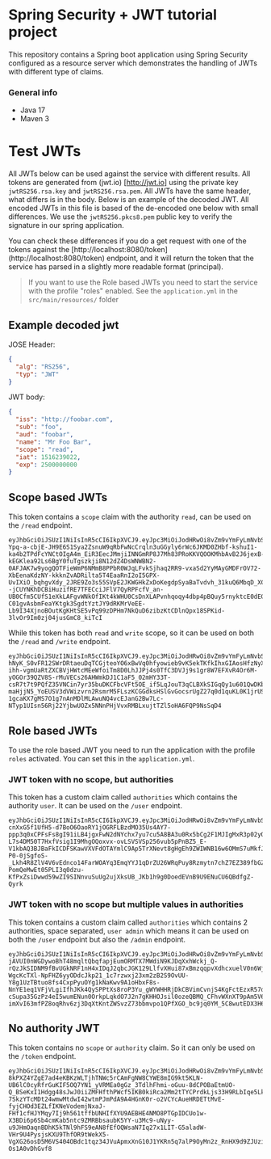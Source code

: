 # Spring Security + JWT tutorial project
This repository contains a Spring boot application using Spring Security configured as a resource server which 
demonstrates the handling of JWTs with different type of claims.

### General info

- Java 17
- Maven 3

# Test JWTs
All JWTs below can be used against the service with different results. All tokens are generated from 
(jwt.io) [http://jwt.io] using the private key `jwtRS256.rsa.key` and `jwtRS256.rsa.pem`. All JWTs have the same 
header, what differs is in the body. Below is an example of the decoded JWT. All encoded JWTs in this file is based of 
the de-encoded one below with small differences. We use the `jwtRS256.pkcs8.pem` public key to verify the signature in
our spring application.

You can check these differences if you do a get request with one of the tokens against the [http://localhost:8080/token]
(http://localhost:8080/token) endpoint, and it will return the token that the service has parsed in a slightly more 
readable format (principal).

> If you want to use the Role based JWTs you need to start the service with the profile "roles" enabled. See the
> `application.yml` in the `src/main/resources/` folder

## Example decoded jwt

JOSE Header:
```json
{
  "alg": "RS256",
  "typ": "JWT"
}
```
JWT body:
```json
{
  "iss": "http://foobar.com",
  "sub": "foo",
  "aud": "foobar",
  "name": "Mr Foo Bar",
  "scope": "read",
  "iat": 1516239022,
  "exp": 2500000000
}
```

## Scope based JWTs
This token contains a `scope` claim with the authority `read`, can be used on the `/read` endpoint.
```
eyJhbGciOiJSUzI1NiIsInR5cCI6IkpXVCJ9.eyJpc3MiOiJodHRwOi8vZm9vYmFyLmNvbSIsInN1YiI6ImZvbyIsImF1ZCI6ImZvb2JhciIsIm5hbWUiOiJNciBGb28gQmFyIiwic2NvcGUiOiJyZWFkIiwiaWF0IjoxNTE2MjM5MDIyLCJleHAiOjI1MDAwMDAwMDB9.Oz2NDpN5-Ypq-a-cbjE-JH9E6S1Sya2ZsnuW9qRbFwNcCrqln3uGGyly6rWc6JKMD0ZHbf-kshuI1-ka4b2TPdFcYNCtOIgA4m_EiR3EecJMmjiINNGmRP8J7Mh83PRoKKVQOOKMhbAvB2J6jexB-kEGKlea92Ls6BgY0fuTgszkji8N12dZ4DsWNWBN2-0AFJAK7w9yogQOTFieWmP6NMmB8PPbR0WJqLFvkSjhaq2RR9-vxaSd2YyMAyGMDFrOV72-XbEenaKdzNY-kkknZvADRilta5T4EaaRnI2oI5GPX-UvIXiO_bqhgvXdy_2JRE9Zo3s55SVpE2JKWGHkZxDoKegdpSyaBaTvdvh_31kuQ6MbqD_XCemaUfXRCQlerNqk6OekG_aZWptd--jCUYNKhDCBiHuzifRE7TFECciJFlV7QyRPFcfV_an-UB0Cfm5CUfS1eXkLAFgvWNkOfIKt4kWHU0CsDnXLAPvnhqoqy4dbp4pBQuy5rnyktcE0dEGagwzGxccY1tAbuvvmikQU6axo7oid9Emu7kwll30yhE-C01gvAsbmFeaYKtgk3SgdtYztJY9dRKMrVeEE-Lb9I34XjnoBOutKgKHtSE5vPq99zDPHm7NkQuD6zibzKtCDlnQpx18SPKid-3lvOr9Im0zj04jusGmC8_kiTcI
```

While this token has both `read` and `write` scope, so it can be used on both the `/read` and `/write` endpoint.
```
eyJhbGciOiJSUzI1NiIsInR5cCI6IkpXVCJ9.eyJpc3MiOiJodHRwOi8vZm9vYmFyLmNvbSIsInN1YiI6ImZvbyIsImF1ZCI6ImZvb2JhciIsIm5hbWUiOiJNciBGb28gQmFyIiwic2NvcGUiOiJyZWFkIHdyaXRlIiwiaWF0IjoxNTE2MjM5MDIyLCJleHAiOjI1MDAwMDAwMDB9.QOBDxzjN16cgKBhf7nWk4DRs1vDnajYnVMijlwfJ_b8f7_gRJa5z3N-hNyK_S0vFR12SWrDRtaeuDqTCGjteoYO6xBwVq0hfyowieb9vK5ekTKfkIhxGIAosHfzNyXBguaYLCPo-ihh-vgmUaRtZXCBVjHWtcMEeWfoiTm8D0LhJJPj4s0TfC3DVJj9s1gr8W7EFXvR4Or6M-yOGOr39QZV8S-rMuVECs26AHWmkDJ1C1aF5_02mHY33T-csR7t7t9PQfZ35VNCin7yr35buDKCFbcVFt5OE_if5LqJouT3qCLBXkSIGqQy1u601QwDKbQS9dXfnvAjp7VvHibe9n89QJtJ526OY5EpnaW4QrfXfKFzF1oxfTtCNxn2qbi2bHB2YBT4AUkxVD3B5tjMjhkpwwweETa_VjrQvM7BJlz3VEl1d2V99C50p1s_HfTCxkwLaDK6JFRgaHSpIY63bb41p8_VgQlDO-maHjjN5_YoEUSV3dVWizvrn2RsmrM5FLszKCGGdksHSlGvGocsrUgZ27q0d1quKL0K1jrUSrUFV89QnHkspifqAUJqRjO4UO1qJ-1gcaKX7gMS7O1g7nAnMDlMLAwuNQ4vcEJanG2Bw7Lc-NTyp1UIsn56Rj22YjbwUOZx5NNnPHjVvxRMBLxujtTZl5oHA6FQP9NsSqD4
```

## Role based JWTs
To use the role based JWT you need to run the application with the profile `roles` activated. You can set this in
the `application.yml`.

### JWT token with no scope, but authorities
This token has a custom claim called `authorities` which contains the authority `user`. It can be used on the
`/user` endpoint.
```
eyJhbGciOiJSUzI1NiIsInR5cCI6IkpXVCJ9.eyJpc3MiOiJodHRwOi8vZm9vYmFyLmNvbSIsInN1YiI6ImZvbyIsImF1ZCI6ImZvb2JhciIsIm5hbWUiOiJNciBGb28gQmFyIiwiYXV0aG9yaXRpZXMiOiJ1c2VyIiwiaWF0IjoxNTE2MjM5MDIyLCJleHAiOjI1MDAwMDAwMDB9.B_jALTJmN3_dDMvYzoFsvFfgm-cnXxG5f1UfH5-d7BoO6OaoRY1jOGRFLBzdMO35Us4AY7-ppp3q0xCPFsFs8gI91iLB4jgxFwN2dNYchx7yu7cu5A8BA3u0Rx5bCg2F1MJIgMxR3p02yQy3x20F_VR_s5EdBQLvGGxzfxsxjBEmX2c_m-L7s4DM50T7HxfVsig1I9MhgOQoxvx-ovLSVSVSp256vub5pPnBZ5_E-V1kbAQ3BJBaFkICDFSKawVXVFdOTAYmlC9Ap5TrXNevt8gHgEh9ZWIWNB16w6OMmS7uMkfJOb0a-P0-0jSgfoS-_Lkh4R8ZlV4V6vEdnco14FarWOAYq3EmqYYJ1qDrZU26WRqPuy8Rzmytn7chZ7EZ389fbGZBIVknv2QSBXHSItyujZfw90FXY9gfyg464T8MZc57NkqdQycdh2nJHBlSdNoDz5MTzUkV0oBPeMAlKD07HvzmFafEW8h4uo7nmNH3EkvHIHZZACl0VNhAS9olv4bAsSpIClx9p65UVbKnyqfdOOLNbgjT0Q9ELLNqD29vxrebUSAmfd3ecSSMUdnn2clFlXPisRA13-PomQeMwEt05PLI3q0dzu-KfPxZsiDwwd59wZI9SINnvuSuUg2ujXksUB_JKb1h9g0DoedEVnB9U9ENuCU6QBdfgZ-Qyrk
```

### JWT token with no scope but multiple values in authorities
This token contains a custom claim called `authorities` which contains 2 authorities, space separated, `user admin`
which means it can be used on both the `/user` endpoint but also the `/admin` endpoint.
```
eyJhbGciOiJSUzI1NiIsInR5cCI6IkpXVCJ9.eyJpc3MiOiJodHRwOi8vZm9vYmFyLmNvbSIsInN1YiI6ImZvbyIsImF1ZCI6ImZvb2JhciIsIm5hbWUiOiJNciBGb28gQmFyIiwiYXV0aG9yaXRpZXMiOiJ1c2VyIGFkbWluIiwiaWF0IjoxNTE2MjM5MDIyLCJleHAiOjI1MDAwMDAwMDB9.QgefB__AkWGuMFnvbLZJitjNGnY43vi7matAR3HEZcWU3ENLzj6P2FQcxsYQ_s6CCSZLgE_nBiAD3xbeSDYOqzPoLtHvOORsXSEjUCP8EcmBs62-jAVUI0nWGDywoBhT48mqltQbqfapjEumORMTX7MWdiN9KJDqXxhWckj_Q-rQzJkSIDNM9fBvUGkNRF1nH4xIDqJ2qbcJGK129LlfvXHui87xBmzqqpvXdhcxuelV0n6WjZO1GowKRFlod3FF5RwRY3sggO00BCCOi9nrzDqBgP-WgcKcTXl-NpFHZ6yyODdcJkp21_1c7rzwxj23xm2zB2S9OvUU-Y8g1UzTBtuo8fs4CxpPyuOYg1kNaKwv9A1oHbxF8s-NnYE1eq1VFjVLgiIfhJKk4QySPPtXs8roP3Yu_gWYWHHRjDkCBVimCvnjS4KgFctEzxR57d7uBwyONz4Yq7vp_8CkPYWeP-cSupa35GzPz4eI5wumENun0OrkpLqkdO7J2n7gKHHOJsil0ozeQBMQ_CFhvWXnXT9pAm5V6Jp0gH4d6SJwV0iyYWkUoylbeXHM-imXvI63mfPZ8oqRhv6zj3DqXtKntZWSvzZ73bbmvpo1QPfXGO_bc9jq0YM_5C8wutEDX3H6pJBREKwGTBk9Wujzs8jxsuNzwSPagLRXCl3McvH7Mo4
```

## No authority JWT
This token contains no `scope` or `authority` claim. So it can only be used on the `/token` endpoint.
```
eyJhbGciOiJSUzI1NiIsInR5cCI6IkpXVCJ9.eyJpc3MiOiJodHRwOi8vZm9vYmFyLmNvbSIsInN1YiI6ImZvbyIsImF1ZCI6ImZvb2JhciIsIm5hbWUiOiJNciBGb28gQmFyIiwiaWF0IjoxNTE2MjM5MDIyLCJleHAiOjI1MDAwMDAwMDB9.Wajf18Oq4OtJ8q4ynfZJ3IrZt91cRk53Z7RM3o7P0RIoa3NXOil7Hrc648pEf1L8GJKaugx2jJRDqGG6FaQnhJ8ycT3FDP9C2kahTg1qWbW5TINrK-8kPXZ4YZgE7ad4eKBKzWLTjhTNWc5rCAmFgNW8CYWE8mIG9kt5KLN-UB6lC0cyRfrGuKIF5OQ7YN1_yVRMEa0gGz_3TdlhFhmi-oGuu-8dCPOBaEtmUO-Q_BSeKxI1Hdgg48sJwJ0iiZMFHfthPWcf5IKB0kiRca2Mm2tTYCPrdkLjs33H9RLbIqe5LkBudCu7TEki1pXhbyg-7SkzYTcMDt24wmwMtdwI42wtmPJmPdA9A4HGnK0r-o2VCYcAueHRDETtMvE-fyjCHOd3EZLfIKNeVodemjNxaJ-FHf1cfHJYMqy7Ij9h561tffbUNHIfXYU9AEBHE4NMO8PTGpIDCUo1w-X3BDi6p6Sb4cmKab5ntc9ZMRBbsaubK5YY-u3Mc9-uNyy-u9JHmOaqnBDhK5kTNl9hFS9eAN8fEfOQWsaN7Iq27x1LIT-G5aladW-VHr9U4PysjsKXU9ThfOR9tWekX5-VgXG26osD5M6VS404OBdc1tqz34JVuApmxXnG10J1YKRn5q7alP9OyMn2z_RnHX9d9ZJUzihME8qFFS-Os1A0vDhGvf8
```
